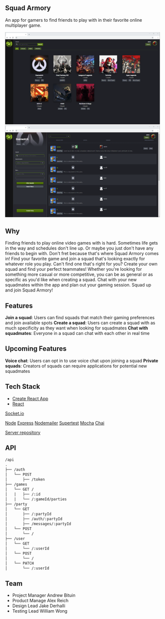 <p align="center"><h2>Squad Armory</h2> An app for gamers to find friends to play with in their favorite online multiplayer game.</p>

![Desktop page](./public/README-images/Desktop.png)
![Squad list](./public/README-images/SquadList.png)

## Why

Finding friends to play online video games with is hard. Sometimes life gets in the way and schedules don't line up. Or maybe you just don't have any friends to begin with. Don't fret because that's where Squad Armory comes in! Find your favorite game and join a squad that's looking exactly for whatever role you play. Can't find one that's right for you? Create your own squad and find your perfect teammates! Whether you're looking for something more casual or more competitive, you can be as general or as specific as you'd like when creating a squad. Chat with your new squadmates within the app and plan out your gaming session. Squad up and join Squad Armory!

## Features

**Join a squad**: Users can find squads that match their gaming preferences and join available spots
**Create a squad**: Users can create a squad with as much specificity as they want when looking for squadmates
**Chat with squadmates**: Everyone in a squad can chat with each other in real time

## Upcoming Features

**Voice chat**: Users can opt in to use voice chat upon joining a squad
**Private squads**: Creators of squads can require applications for potential new squadmates

## Tech Stack

- [Create React App](https://github.com/facebook/create-react-app)
- [React](https://github.com/facebook/react)

[Socket.io](https://socket.io)

[Node](https://github.com/nodejs/node)
[Express](https://github.com/expressjs/express)
[Nodemailer](https://nodemailer.com)
[Supertest](https://www.npmjs.com/package/supertest)
[Mocha](https://mochajs.org/)
[Chai](https://www.chaijs.com/)

[Server repository](https://github.com/thinkful-ei-armadillo/The-Armory-Server/)

## API

```
/api
.
├── /auth
│   └── POST
│       ├── /token
├── /games
│   └── GET /
│   |   ├── /:id
│   |   └── /:gameId/parties
├── /party
│   └── GET
│       ├── /:partyId
│       ├── /auth/:partyId
│       ├── /messages/:partyId
│   └── POST
│       └── /
├── /user
│   └── GET
│       └── /:userId
│   └── POST
│       └── /
│   └── PATCH
│       └── /:userId
```

## Team

- Project Manager Andrew Bituin
- Product Manage Alex Reich
- Design Lead Jake Derhalli
- Testing Lead William Wong
